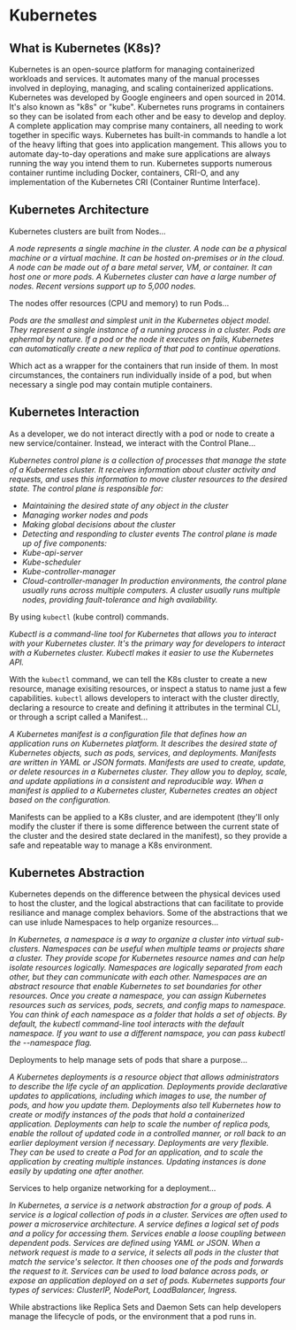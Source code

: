 # Kubernetes

## What is Kubernetes (K8s)?
Kubernetes is an open-source platform for managing containerized workloads and services. It automates many of the manual processes involved in deploying, managing, and scaling containerized applications.
Kubernetes was developed by Google engineers and open sourced in 2014. It's also known as "k8s" or "kube".
Kubernetes runs programs in containers so they can be isolated from each other and be easy to develop and deploy. A complete application may comprise many containers, all needing to work together in specific ways.
Kubernetes has built-in commands to handle a lot of the heavy lifting that goes into application mangement. This allows you to automate day-to-day operations and make sure applications are always running the way you intend them to run.
Kubernetes supports numerous container runtime including Docker, containers, CRI-O, and any implementation of the Kubernetes CRI (Container Runtime Interface).


## Kubernetes Architecture
Kubernetes clusters are built from Nodes...

*A node represents a single machine in the cluster. A node can be a physical machine or a virtual machine. It can be hosted on-premises or in the cloud. A node can be made out of a bare metal server, VM, or container. It can host one or more pods. A Kubernetes cluster can have a large number of nodes. Recent versions support up to 5,000 nodes.*

The nodes offer resources (CPU and memory) to run Pods...

*Pods are the smallest and simplest unit in the Kubernetes object model. They represent a single instance of a running process in a cluster. Pods are ephermal by nature. If a pod or the node it executes on fails, Kubernetes can automatically create a new replica of that pod to continue operations.*

Which act as a wrapper for the containers that run inside of them. In most circumstances, the containers run individually inside of a pod, but when necessary a single pod may contain mutiple containers.


## Kubernetes Interaction
As a developer, we do not interact directly with a pod or node to create a new service/container. Instead, we interact with the Control Plane...

*Kubernetes control plane is a collection of processes that manage the state of a Kubernetes cluster. It receives information about cluster activity and requests, and uses this information to move cluster resources to the desired state. The control plane is responsible for:*

- *Maintaining the desired state of any object in the cluster*
- *Managing worker nodes and pods*
- *Making global decisions about the cluster*
- *Detecting and responding to cluster events*
*The control plane is made up of five components:*
- *Kube-api-server*
- *Kube-scheduler*
- *Kube-controller-manager*
- *Cloud-controller-manager*
*In production environments, the control plane usually runs across multiple computers. A cluster usually runs multiple nodes, providing fault-tolerance and high availability.*

By using `kubectl` (kube control) commands.

*Kubectl is a command-line tool for Kubernetes that allows you to interact with your Kubernetes cluster. It's the primary way for developers to interact with a Kubernetes cluster. Kubectl makes it easier to use the Kubernetes API.*

With the `kubectl` command, we can tell the K8s cluster to create a new resource, manage exisiting resources, or inspect a status to name just a few capabilities. `kubectl` allows developers to interact with the cluster directly, declaring a resource to create and defining it attributes in the terminal CLI, or through a script called a Manifest...

*A Kubernetes manifest is a configuration file that defines how an application runs on Kubernetes platform. It describes the desired state of Kubernetes objects, such as pods, services, and deployments. Manifests are written in YAML or JSON formats. Manifests are used to create, update, or delete resources in a Kubernetes cluster. They allow you to deploy, scale, and update appliations in a consistent and reproducible way. When a manifest is applied to a Kubernetes cluster, Kubernetes creates an object based on the configuration.*

Manifests can be applied to a K8s cluster, and are idempotent (they'll only modify the cluster if there is some difference between the current state of the cluster and the desired state declared in the manifest), so they provide a safe and repeatable way to manage a K8s environment.


## Kubernetes Abstraction
Kubernetes depends on the difference between the physical devices used to host the cluster, and the logical abstractions that can facilitate to provide resiliance and manage complex behaviors. Some of the abstractions that we can use inlude Namespaces to help organize resources...

*In Kubernetes, a namespace is a way to organize a cluster into virtual sub-clusters. Namespaces can be useful when multiple teams or projects share a cluster. They provide scope for Kubernetes resource names and can help isolate resources logically. Namespaces are logically separated from each other, but they can communicate with each other. Namespaces are an abstract resource that enable Kubernetes to set boundaries for other resources. Once you create a namespace, you can assign Kubernetes resources such as services, pods, secrets, and config maps to namespace. You can think of each namespace as a folder that holds a set of objects. By default, the kubectl command-line tool interacts with the default namespace. If you want to use a different namspace, you can pass kubectl the --namespace flag.*

Deployments to help manage sets of pods that share a purpose...

*A Kubernetes deployments is a resource object that allows administrators to describe the life cycle of an application. Deployments provide declarative updates to applications, including which images to use, the number of pods, and how you update them. Deployments also tell Kubernetes how to create or modify instances of the pods that hold a containerized application. Deployments can help to scale the number of replica pods, enable the rollout of updated code in a controlled manner, or roll back to an earlier deployment version if necessary. Deployments are very flexible. They can be used to create a Pod for an application, and to scale the application by creating multiple instances. Updating instances is done easily by updating one after another.*

Services to help organize networking for a deployment...

*In Kubernetes, a service is a network abstraction for a group of pods. A service is a logical collection of pods in a cluster. Services are often used to power a microservice architecture. A service defines a logical set of pods and a policy for accessing them. Services enable a loose coupling between dependent pods. Services are defined using YAML or JSON. When a network request is made to a service, it selects all pods in the cluster that match the service's selector. It then chooses one of the pods and forwards the request to it. Services can be used to load balance across pods, or expose an application deployed on a set of pods. Kubernetes supports four types of services: ClusterIP, NodePort, LoadBalancer, Ingress.*

While abstractions like Replica Sets and Daemon Sets can help developers manage the lifecycle of pods, or the environment that a pod runs in. 